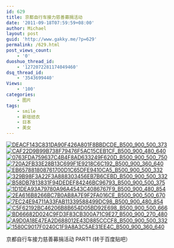 ```yaml
---
id: 629
title: 京都自行车接力慈善募捐活动
date: '2011-09-18T07:59:59+08:00'
author: Michael
layout: post
guid: 'http://www.gakky.me/?p=629'
permalink: /629.html
post_views_count:
    - '0'
duoshuo_thread_id:
    - '1272072281174049460'
dsq_thread_id:
    - '3543699440'
Views:
    - '100'
categories:
    - 图片
tags:
    - smile
    - 新垣结衣
    - 日本
    - 美女
---
```


[![DEACF143C831DA90F426A801F8BBDCDE_B500_900_500_373](http://www.yui-aragaki.org/wp-content/uploads/img/DEACF143C831DA90F426A801F8BBDCDE_B500_900_500_373.jpeg)](http://www.yui-aragaki.org/wp-content/uploads/img/DEACF143C831DA90F426A801F8BBDCDE_B1280_1280_640_478.jpeg) [![CAF22D9B99B738F79476F5AC15CEB1CF_B500_900_480_640](http://www.yui-aragaki.org/wp-content/uploads/img/CAF22D9B99B738F79476F5AC15CEB1CF_B500_900_480_640.jpeg)](http://www.yui-aragaki.org/wp-content/uploads/img/CAF22D9B99B738F79476F5AC15CEB1CF_B1280_1280_480_640.jpeg) [![0763FDA759637C4B4F8AD633249F620D_B500_900_500_750](http://www.yui-aragaki.org/wp-content/uploads/img/0763FDA759637C4B4F8AD633249F620D_B500_900_500_750.jpeg)](http://www.yui-aragaki.org/wp-content/uploads/img/0763FDA759637C4B4F8AD633249F620D_B1280_1280_640_960.jpeg) [![720A2FB33E28B13C699F1E9218C6C192_B500_900_360_640](http://www.yui-aragaki.org/wp-content/uploads/img/720A2FB33E28B13C699F1E9218C6C192_B500_900_360_640.jpeg)](http://www.yui-aragaki.org/wp-content/uploads/img/720A2FB33E28B13C699F1E9218C6C192_B1280_1280_360_640.jpeg) [![EB657881808761700D1C65DFE9410CA5_B500_900_500_332](http://www.yui-aragaki.org/wp-content/uploads/img/EB657881808761700D1C65DFE9410CA5_B500_900_500_332.jpeg)](http://www.yui-aragaki.org/wp-content/uploads/img/EB657881808761700D1C65DFE9410CA5_B1280_1280_600_399.jpeg) [![329B98F3A22F3A888303456EB7B6CEBD_B500_900_500_332](http://www.yui-aragaki.org/wp-content/uploads/img/329B98F3A22F3A888303456EB7B6CEBD_B500_900_500_332.jpeg)](http://www.yui-aragaki.org/wp-content/uploads/img/329B98F3A22F3A888303456EB7B6CEBD_B1280_1280_600_399.jpeg) [![B58DB7813831F94DEDEF84246BC96793_B500_900_500_375](http://www.yui-aragaki.org/wp-content/uploads/img/B58DB7813831F94DEDEF84246BC96793_B500_900_500_375.jpeg)](http://www.yui-aragaki.org/wp-content/uploads/img/B58DB7813831F94DEDEF84246BC96793_B1280_1280_640_480.jpeg) [![1D1DEA93A79780A96A4543C4086767F9_B500_900_480_854](http://www.yui-aragaki.org/wp-content/uploads/img/1D1DEA93A79780A96A4543C4086767F9_B500_900_480_854.jpeg)](http://www.yui-aragaki.org/wp-content/uploads/img/1D1DEA93A79780A96A4543C4086767F9_B1280_1280_480_854.jpeg) [![2EA616B8266BC7B0AB8A7E9F2FA016CE_B500_900_500_670](http://www.yui-aragaki.org/wp-content/uploads/img/2EA616B8266BC7B0AB8A7E9F2FA016CE_B500_900_500_670.jpeg)](http://www.yui-aragaki.org/wp-content/uploads/img/2EA616B8266BC7B0AB8A7E9F2FA016CE_B1280_1280_764_1024.jpeg) [![7EC24E94711A33FAB11339588499DC98_B500_900_480_854](http://www.yui-aragaki.org/wp-content/uploads/img/7EC24E94711A33FAB11339588499DC98_B500_900_480_854.jpeg)](http://www.yui-aragaki.org/wp-content/uploads/img/7EC24E94711A33FAB11339588499DC98_B1280_1280_480_854.jpeg) [![C5F62192BC46206B8B654D05BD92E698_B500_900_500_666](http://www.yui-aragaki.org/wp-content/uploads/img/C5F62192BC46206B8B654D05BD92E698_B500_900_500_666.jpeg)](http://www.yui-aragaki.org/wp-content/uploads/img/C5F62192BC46206B8B654D05BD92E698_B1280_1280_600_800.jpeg) [![BD66682D024C9FD3F83CB300A71C9E27_B500_900_270_480](http://www.yui-aragaki.org/wp-content/uploads/img/BD66682D024C9FD3F83CB300A71C9E27_B500_900_270_480.jpeg)](http://www.yui-aragaki.org/wp-content/uploads/img/BD66682D024C9FD3F83CB300A71C9E27_B1280_1280_270_480.jpeg) [![A9D0A18E47EA2D688012E43D885CCCF8_B500_900_500_332](http://www.yui-aragaki.org/wp-content/uploads/img/A9D0A18E47EA2D688012E43D885CCCF8_B500_900_500_332.jpeg)](http://www.yui-aragaki.org/wp-content/uploads/img/A9D0A18E47EA2D688012E43D885CCCF8_B1280_1280_600_399.jpeg) [![1580C9017F0240C1F9A8A3C5AE31EE4C_B500_900_360_640](http://www.yui-aragaki.org/wp-content/uploads/img/1580C9017F0240C1F9A8A3C5AE31EE4C_B500_900_360_640.jpeg)](http://www.yui-aragaki.org/wp-content/uploads/img/1580C9017F0240C1F9A8A3C5AE31EE4C_B1280_1280_360_640.jpeg)

京都自行车接力慈善募捐活动 PART1 (转于百度贴吧）